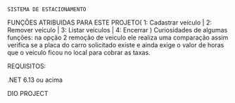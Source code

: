     SISTEMA DE ESTACIONAMENTO

 
 
 
 
 
 
 
FUNÇÕES ATRIBUIDAS PARA ESTE PROJETO(
1: Cadastrar veículo |
2: Remover veículo |
3: Listar veículos |
4: Encerrar 
)
Curiosidades de algumas funções: na opção 2 remoção de veiculo ele realiza uma comparação
assim verifica se a placa do carro solicitado existe e ainda exige o valor de horas que o
veiculo ficou no local para cobrar as taxas.

REQUISITOS:

.NET 6.13 ou acima 


DIO PROJECT
